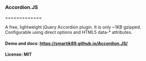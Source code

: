 ### Accordion.JS
=============

A free, lightweight jQuery Accordion plugin. It is only ~1KB gzipped. Configurable using direct options and HTML5 data-* attributes.

#### Demo and docs: https://smartik89.github.io/Accordion.JS/
#### License: MIT

